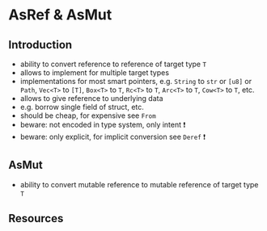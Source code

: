 # AsRef & AsMut



## Introduction

- ability to convert reference to reference of target type `T`
- allows to implement for multiple target types
- implementations for most smart pointers, e.g. `String` to `str` or `[u8]` or `Path`, `Vec<T>` to `[T]`, `Box<T>` to `T`, `Rc<T>` to `T`, `Arc<T>` to `T`, `Cow<T>` to `T`, etc.
- allows to give reference to underlying data
- e.g. borrow single field of struct, etc.
- should be cheap, for expensive see `From`
- beware: not encoded in type system, only intent ❗️
- beware: only explicit, for implicit conversion see `Deref` ❗️

<!-- todo: why has no blanket implementation for types that implement `Deref` to target type that implements `AsRef` -->



## AsMut

- ability to convert mutable reference to mutable reference of target type `T`



## Resources

